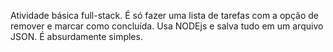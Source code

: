 Atividade básica full-stack. É só fazer uma lista de tarefas com a opção de remover e marcar como concluída. Usa NODEjs e salva tudo em um arquivo JSON. É absurdamente simples.